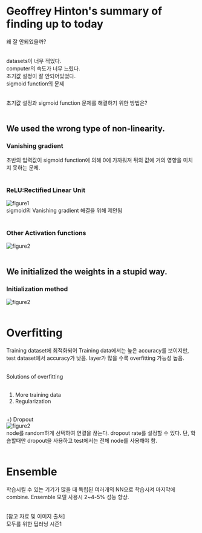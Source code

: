 # Geoffrey Hinton's summary of finding up to today <br>
왜 잘 안되었을까? <br><br>

datasets이 너무 적었다. <br>
computer의 속도가 너무 느렸다. <br>
초기값 설정이 잘 안되어있었다. <br>
sigmoid function의 문제 <br><br>

초기값 설정과 sigmoid function 문제를 해결하기 위한 방법은? <br><br>

## We used the wrong type of non-linearity. <br>
### Vanishing gradient <br>
초반의 입력값이 sigmoid function에 의해 0에 가까워져 뒤의 값에 거의 영향을 미치지 못하는 문제. <br><br>

### ReLU:Rectified Linear Unit <br>
![figure1](https://user-images.githubusercontent.com/57740560/94715631-b4e0d080-0388-11eb-89c1-210a3a53956b.png) <br>
sigmoid의 Vanishing gradient 해결을 위해 제안됨 <br><br>

### Other Activation functions <br>
![figure2](https://user-images.githubusercontent.com/57740560/94715390-5e739200-0388-11eb-9bfa-9582717049c6.png) <br><br>

## We initialized the weights in a stupid way. <br>
### Initialization method <br>
![figure2](https://user-images.githubusercontent.com/57740560/94715903-0ab57880-0389-11eb-9548-73d27612c929.png) <br><br>

# Overfitting <br>
Training dataset에 최적화되어 Training data에서는 높은 accuracy를 보이지만, test dataset에서 accuracy가 낮음. layer가 많을 수록 overfitting 가능성 높음. <br><br>

Solutions of overfitting <br><br>

1. More training data <br>
2. Regularization <br><br>

+) Dropout <br>
![figure2](https://user-images.githubusercontent.com/57740560/94718814-3b97ac80-038d-11eb-9426-17b87418d375.png) <br>
node를 random하게 선택하여 연결을 끊는다. dropout rate를 설정할 수 있다. 단, 학습할때만 dropout을 사용하고 test에서는 전체 node를 사용해야 함. <br><br>

# Ensemble <br>
학습시킬 수 있는 기기가 많을 때 독립된 여러개의 NN으로 학습시켜 마지막에 combine. Ensemble 모델 사용시 2~4-5% 성능 향상. <br><br>

[참고 자료 및 이미지 출처] <br>
모두를 위한 딥러닝 시즌1 
